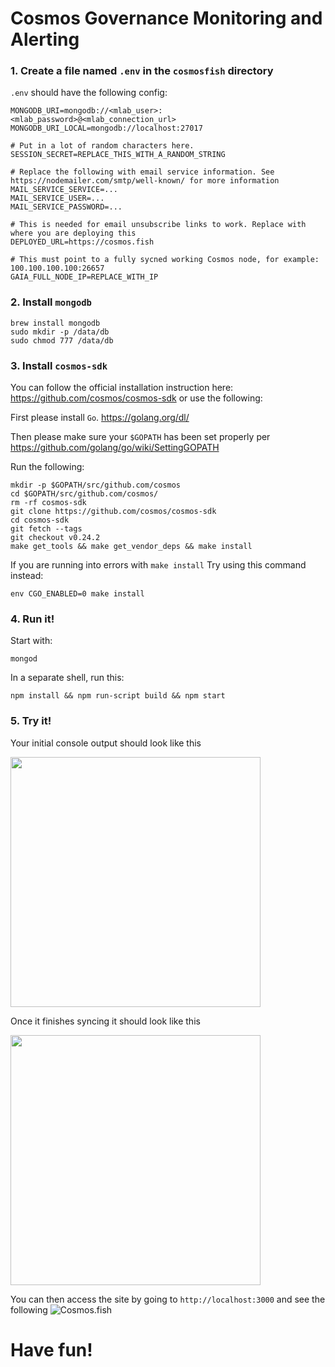# Cosmos Governance Monitoring and Alerting

### 1. Create a file named `.env` in the `cosmosfish` directory
`.env` should have the following config:
```
MONGODB_URI=mongodb://<mlab_user>:<mlab_password>@<mlab_connection_url>
MONGODB_URI_LOCAL=mongodb://localhost:27017

# Put in a lot of random characters here.
SESSION_SECRET=REPLACE_THIS_WITH_A_RANDOM_STRING

# Replace the following with email service information. See https://nodemailer.com/smtp/well-known/ for more information
MAIL_SERVICE_SERVICE=...
MAIL_SERVICE_USER=...
MAIL_SERVICE_PASSWORD=...

# This is needed for email unsubscribe links to work. Replace with where you are deploying this
DEPLOYED_URL=https://cosmos.fish

# This must point to a fully sycned working Cosmos node, for example: 100.100.100.100:26657
GAIA_FULL_NODE_IP=REPLACE_WITH_IP
```

### 2. Install `mongodb`
```
brew install mongodb
sudo mkdir -p /data/db
sudo chmod 777 /data/db
```

### 3. Install `cosmos-sdk`
You can follow the official installation instruction here: https://github.com/cosmos/cosmos-sdk or use the following:

First please install `Go`. https://golang.org/dl/

Then please make sure your `$GOPATH` has been set properly per https://github.com/golang/go/wiki/SettingGOPATH

Run the following:
```
mkdir -p $GOPATH/src/github.com/cosmos
cd $GOPATH/src/github.com/cosmos/
rm -rf cosmos-sdk
git clone https://github.com/cosmos/cosmos-sdk
cd cosmos-sdk
git fetch --tags
git checkout v0.24.2
make get_tools && make get_vendor_deps && make install
```

If you are running into errors with `make install` Try using this command instead:
```
env CGO_ENABLED=0 make install
```


### 4. Run it!
Start with:
```
mongod
```

In a separate shell, run this:
```
npm install && npm run-script build && npm start
```
### 5. Try it!
Your initial console output should look like this

<img src="https://i.imgur.com/zlOCwrR.png" width="400">

Once it finishes syncing it should look like this

<img src="https://i.imgur.com/373QFf1.png" width="400">


You can then access the site by going to `http://localhost:3000` and see the following
![Cosmos.fish](https://i.imgur.com/cTyMhyC.png)

# Have fun!
